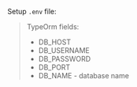 Setup `.env` file:  
>TypeOrm fields:
>* DB_HOST
>* DB_USERNAME
>* DB_PASSWORD
>* DB_PORT
>* DB_NAME - database name